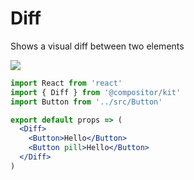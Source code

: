 
# Diff

Shows a visual diff between two elements

![](images/diff.png)

```jsx
import React from 'react'
import { Diff } from '@compositor/kit'
import Button from '../src/Button'

export default props => (
  <Diff>
    <Button>Hello</Button>
    <Button pill>Hello</Button>
  </Diff>
)
```

